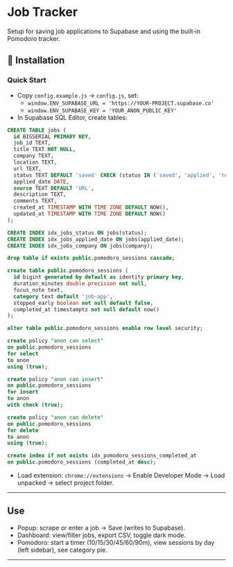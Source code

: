# Job Tracker
 Setup for saving job applications to Supabase and using the built‑in Pomodoro tracker.


## 🚀 Installation



### Quick Start

- Copy `config.example.js` → `config.js`, set:
  - `window.ENV_SUPABASE_URL = 'https://YOUR-PROJECT.supabase.co'`
  - `window.ENV_SUPABASE_KEY = 'YOUR_ANON_PUBLIC_KEY'`
- In Supabase SQL Editor, create tables:

```sql
CREATE TABLE jobs (
  id BIGSERIAL PRIMARY KEY,
  job_id TEXT,
  title TEXT NOT NULL,
  company TEXT,
  location TEXT,
  url TEXT,
  status TEXT DEFAULT 'saved' CHECK (status IN ('saved', 'applied', 'resume_screening', 'interview', 'offer', 'rejected', 'withdrawn', 'ended')),
  applied_date DATE,
  source TEXT DEFAULT 'URL',
  description TEXT,
  comments TEXT,
  created_at TIMESTAMP WITH TIME ZONE DEFAULT NOW(),
  updated_at TIMESTAMP WITH TIME ZONE DEFAULT NOW()
);

CREATE INDEX idx_jobs_status ON jobs(status);
CREATE INDEX idx_jobs_applied_date ON jobs(applied_date);
CREATE INDEX idx_jobs_company ON jobs(company);
```

```sql
drop table if exists public.pomodoro_sessions cascade;

create table public.pomodoro_sessions (
  id bigint generated by default as identity primary key,
  duration_minutes double precision not null,
  focus_note text,
  category text default 'job-app',
  stopped_early boolean not null default false,
  completed_at timestamptz not null default now()
);

alter table public.pomodoro_sessions enable row level security;

create policy "anon can select"
on public.pomodoro_sessions
for select
to anon
using (true);

create policy "anon can insert"
on public.pomodoro_sessions
for insert
to anon
with check (true);

create policy "anon can delete"
on public.pomodoro_sessions
for delete
to anon
using (true);

create index if not exists idx_pomodoro_sessions_completed_at
on public.pomodoro_sessions (completed_at desc);
```

- Load extension: `chrome://extensions` → Enable Developer Mode → Load unpacked → select project folder.

---

## Use
- Popup: scrape or enter a job → Save (writes to Supabase).
- Dashboard: view/filter jobs, export CSV, toggle dark mode.
- Pomodoro: start a timer (10/15/30/45/60/90m), view sessions by day (left sidebar), see category pie.

---

